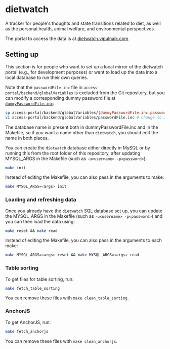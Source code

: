 # dietwatch

A tracker for people's thoughts and state transitions related to diet,
as well as the personal health, animal welfare, and environmental
perspectives

The portal to access the data is at
[dietwatch.vipulnaik.com](https://dietwatch.vipulnaik.com/).

## Setting up

This section is for people who want to set up a local mirror of the
dietwatch portal (e.g., for development
purposes) or want to load up the data into a local database to run
their own queries.

Note that the `passwordFile.inc` file in
`access-portal/backend/globalVariables` is excluded from the Git
repository, but you can modify a corresponding dummy password file at
[`dummyPasswordFile.inc`](https://github.com/vipulnaik/dietwatch/blob/master/access-portal/backend/globalVariables/dummyPasswordFile.inc):

```bash
cp access-portal/backend/globalVariables/{dummyPasswordFile.inc,passwordFile.inc}
vi access-portal/backend/globalVariables/passwordFile.inc # change to add database login info
```

The database name is present both in dummyPasswordFile.inc and in the
Makefile, so if you want a name other than `dietwatch`, you should
edit the name in both places.

You can create the `dietwatch` database either directly in MySQL or
by running this from the root folder of this repository, after
updating MYSQL_ARGS in the Makefile (such as `-u<username>
-p<password>`):

```bash
make init
```

Instead of editing the Makefile, you can also pass in the arguments to
make:

```bash
make MYSQL_ARGS=<args> init
```

### Loading and refreshing data

Once you already have the `dietwatch` SQL database set up, you can update
the MYSQL_ARGS in the Makefile (such as `-u<username> -p<password>`)
and you can then load the data using:

```bash
make reset && make read
```

Instead of editing the Makefile, you can also pass in the arguments to
each make:

```bash
make MYSQL_ARGS=<args> reset && make MYSQL_ARGS=<args> read
```

### Table sorting

To get files for table sorting, run:

```bash
make fetch_table_sorting
```

You can remove these files with `make clean_table_sorting`.

### AnchorJS

To get AnchorJS, run:

```bash
make fetch_anchorjs
```

You can remove these files with `make clean_anchorjs`.

